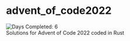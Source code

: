 # advent_of_code2022
![Days Completed: 6](https://img.shields.io/badge/days%20completed-6-red)  
Solutions for Advent of Code 2022 coded in Rust
